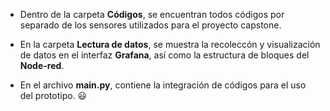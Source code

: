 - Dentro de la carpeta **Códigos**, se encuentran todos códigos por separado de los sensores utilizados para el proyecto capstone. 

- En la carpeta **Lectura de datos**, se muestra la recoleccón y visualización de datos en el interfaz **Grafana**, así como la estructura de bloques del **Node-red**. 

- En el archivo **main.py**, contiene la integración de códigos para el uso del prototipo. 😃
